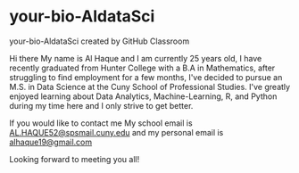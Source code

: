 # your-bio-AldataSci
your-bio-AldataSci created by GitHub Classroom

Hi there My name is Al Haque and I am currently 25 years old, I have recently graduated from Hunter College with a B.A in Mathematics, after struggling to find employment for a few months,
I've decided to pursue an M.S. in Data Science at the Cuny School of Professional Studies. I've greatly enjoyed learning about Data Analytics, Machine-Learning,  R, and Python during my time here and I
only strive to get better. 

If you would like to contact me My school email is AL.HAQUE52@spsmail.cuny.edu and my personal email is alhaque19@gmail.com

Looking forward to meeting you all! 
